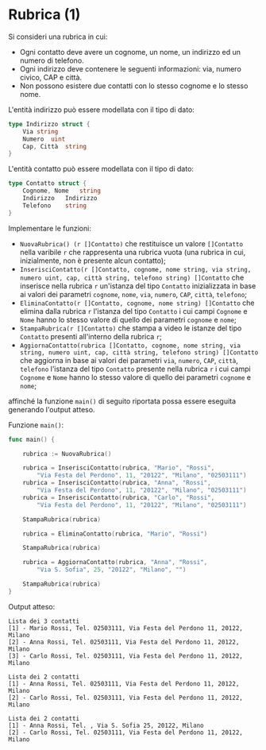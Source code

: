 # Rubrica (1)

Si consideri una rubrica in cui:
* Ogni contatto deve avere un cognome, un nome, un indirizzo ed un numero di telefono.
* Ogni indirizzo deve contenere le seguenti informazioni: via, numero civico, CAP e città.
* Non possono esistere due contatti con lo stesso cognome e lo stesso nome.

L'entità indirizzo può essere modellata con il tipo di dato:

```go
type Indirizzo struct {
	Via string
	Numero  uint
	Cap, Città  string
}
```

L'entità contatto può essere modellata con il tipo di dato:
```go
type Contatto struct {
	Cognome, Nome   string
	Indirizzo   Indirizzo
    Telefono    string
}
```

Implementare le funzioni:

* `NuovaRubrica() (r []Contatto)` che restituisce un valore `[]Contatto` nella varibile `r` che rappresenta una rubrica vuota (una rubrica in cui, inizialmente, non è presente alcun contatto); 
* `InserisciContatto(r []Contatto, cognome, nome string, via string, numero uint, cap, città string, telefono string) []Contatto` che inserisce nella rubrica `r` un'istanza del tipo `Contatto` inizializzata in base ai valori dei parametri `cognome`, `nome`, `via`, `numero`, `CAP`, `città`, `telefono`;
* `EliminaContatto(r []Contatto, cognome, nome string) []Contatto` che elimina dalla rubrica `r` l'istanza del tipo `Contatto` i cui campi `Cognome` e `Nome` hanno lo stesso valore di quello dei parametri `cognome` e `nome`;
* `StampaRubrica(r []Contatto)` che stampa a video le istanze del tipo `Contatto` presenti all'interno della rubrica `r`;
* `AggiornaContatto(rubrica []Contatto, cognome, nome string, via string, numero uint, cap, città string, telefono string) []Contatto` che aggiorna in base ai valori dei parametri `via`, `numero`, `CAP`, `città`, `telefono` l'istanza del tipo `Contatto` presente nella rubrica `r` i cui campi `Cognome` e `Nome` hanno lo stesso valore di quello dei parametri `cognome` e `nome`;

affinché la funzione `main()` di seguito riportata possa essere eseguita generando l'output atteso.

Funzione `main()`:
```go
func main() {

	rubrica := NuovaRubrica()

	rubrica = InserisciContatto(rubrica, "Mario", "Rossi",
		"Via Festa del Perdono", 11, "20122", "Milano", "02503111")
	rubrica = InserisciContatto(rubrica, "Anna", "Rossi",
		"Via Festa del Perdono", 11, "20122", "Milano", "02503111")
	rubrica = InserisciContatto(rubrica, "Carlo", "Rossi",
		"Via Festa del Perdono", 11, "20122", "Milano", "02503111")

    StampaRubrica(rubrica) 

	rubrica = EliminaContatto(rubrica, "Mario", "Rossi")

	StampaRubrica(rubrica) 

	rubrica = AggiornaContatto(rubrica, "Anna", "Rossi", 
        "Via S. Sofia", 25, "20122", "Milano", "")

	StampaRubrica(rubrica)
}
```

Output atteso:
```text
Lista dei 3 contatti
[1] - Mario Rossi, Tel. 02503111, Via Festa del Perdono 11, 20122, Milano
[2] - Anna Rossi, Tel. 02503111, Via Festa del Perdono 11, 20122, Milano
[3] - Carlo Rossi, Tel. 02503111, Via Festa del Perdono 11, 20122, Milano

Lista dei 2 contatti
[1] - Anna Rossi, Tel. 02503111, Via Festa del Perdono 11, 20122, Milano
[2] - Carlo Rossi, Tel. 02503111, Via Festa del Perdono 11, 20122, Milano

Lista dei 2 contatti
[1] - Anna Rossi, Tel. , Via S. Sofia 25, 20122, Milano
[2] - Carlo Rossi, Tel. 02503111, Via Festa del Perdono 11, 20122, Milano
```



